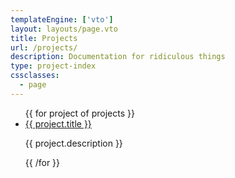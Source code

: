 ```yaml
---
templateEngine: ['vto']
layout: layouts/page.vto
title: Projects
url: /projects/
description: Documentation for ridiculous things
type: project-index
cssclasses: 
  - page
---
```


<ul class="projectList">
{{ for project of projects }}
  <li>
    <a href="{{ project.url }}">{{ project.title }}</a>
    <p>{{ project.description }}</p>
  </li>
{{ /for }}
</ul>